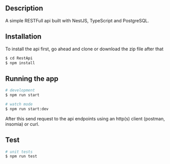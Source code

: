 ## Description

A simple RESTFull api built with NestJS, TypeScript and PostgreSQL.

## Installation

To install the api first, go ahead and clone or download the zip file after that

```bash
$ cd RestApi
$ npm install
```

## Running the app

```bash
# development
$ npm run start

# watch mode
$ npm run start:dev
```

After this send request to the api endpoints using an http(s) client (postman, insomia) or curl.

## Test

```bash
# unit tests
$ npm run test

```
